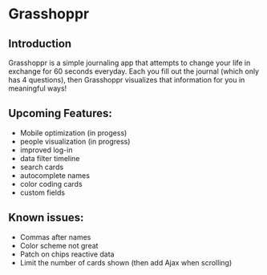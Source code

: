 Grasshoppr
=========

## Introduction

Grasshoppr is a simple journaling app that attempts to change your life in exchange for 60 seconds everyday. Each you
fill out the journal (which only has 4 questions), then Grasshoppr visualizes that information for you in meaningful
ways!

## Upcoming Features:
- Mobile optimization (in progess)
- people visualization (in progress)
- improved log-in
- data filter timeline
- search cards
- autocomplete names
- color coding cards
- custom fields

## Known issues:
- Commas after names
- Color scheme not great
- Patch on chips reactive data
- Limit the number of cards shown (then add Ajax when scrolling)